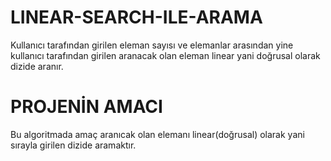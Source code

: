 # LINEAR-SEARCH-ILE-ARAMA
Kullanıcı tarafından girilen eleman sayısı ve elemanlar arasından yine kullanıcı tarafından girilen aranacak olan eleman linear yani doğrusal
olarak dizide aranır.
# PROJENİN AMACI
Bu algoritmada amaç aranıcak olan elemanı linear(doğrusal) olarak yani sırayla girilen dizide aramaktır.
